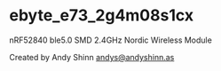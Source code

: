 # ebyte_e73_2g4m08s1cx

nRF52840 ble5.0 SMD 2.4GHz Nordic Wireless Module

Created by Andy Shinn <andys@andyshinn.as>
